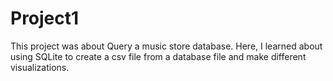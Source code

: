 # Project1
This project was about Query a music store database. Here, I learned about using SQLite to create a csv file from a database file and make different visualizations.
